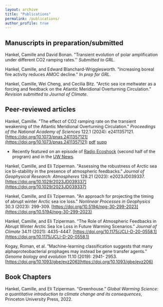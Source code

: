 ```yaml
---
layout: archive
title: "Publications"
permalink: /publications/
author_profile: true
---
```


## Manuscripts in preparation/submitted

Hankel, Camille and David Bonan. "Transient evolution of polar amplification under different CO2 ramping rates.'' *Submitted to GRL.*

Hankel, Camille, and Edward Blanchard-Wrigglesworth. "Increasing boreal fire activity reduces AMOC decline." *In prep for GRL.*

Hankel, Camille, Wei Cheng, and Cecilia Bitz. "Arctic sea ice meltwater as a forcing and feedback on the Atlantic Meridional Overturning Circulation." *Revision submitted to Journal of Climate.*

## Peer-reviewed articles
Hankel, Camille. "The effect of CO2 ramping rate on the transient weakening of the Atlantic Meridional Overturning Circulation." *Proceedings of the National Academy of Sciences* 122.1 (2024): e2411357121. [https://doi.org/10.1073/pnas.2411357121](https://doi.org/10.1073/pnas.2411357121) [pdf](/files/hankel-2024-the-effect-of-co2-ramping-rate-on-the-transient-weakening-of-the-atlantic-meridional-overturning-circulation.pdf) [supp](/files/pnas.2411357121.sapp.pdf)

- Recently featured on an episode of [Radio Ecoshock](https://www.ecoshock.org/2025/01/clouds-currents-future.html) (second half of the program) and in the [UW News](https://www.washington.edu/news/2025/01/27/qa-how-rate-of-co2-rise-can-affect-a-global-ocean-current/).  

Hankel, Camille, and Eli Tziperman. "Assessing the robustness of Arctic sea ice bi-stability in the presence of atmospheric feedbacks." *Journal of Geophysical Research: Atmospheres* 128.21 (2023): e2023JD039337. [https://doi.org/10.1029/2023JD039337](https://doi.org/10.1029/2023JD039337)

Hankel, Camille, and Eli Tziperman. "An approach for projecting the timing of abrupt winter Arctic sea ice loss." *Nonlinear Processes in Geophysics* 30.3 (2023): 299-309. [https://doi.org/10.5194/npg-30-299-2023](https://doi.org/10.5194/npg-30-299-2023)

Hankel, Camille, and Eli Tziperman. “The Role of Atmospheric Feedbacks in Abrupt Winter Arctic Sea Ice Loss in Future Warming Scenarios.” *Journal of Climate* 34.11 (2021): 4435-4447. [https://doi.org/10.1175/JCLI-D-20-0558.1](https://doi.org/10.1175/JCLI-D-20-0558.1)

Kogay, Roman, et al. ”Machine-learning classification suggests that many alphaproteobacterial prophages may instead be gene transfer agents.” *Genome biology and evolution* 11.10 (2019): 2941- 2953. [https://doi.org/10.1093/gbe/evz206](https://doi.org/10.1093/gbe/evz206)


## Book Chapters

Hankel, Camille, and Eli Tziperman. “Greenhouse.” *Global Warming Science: a quantitative introduction to climate change and its consequences*, Princeton University Press, 2022.
